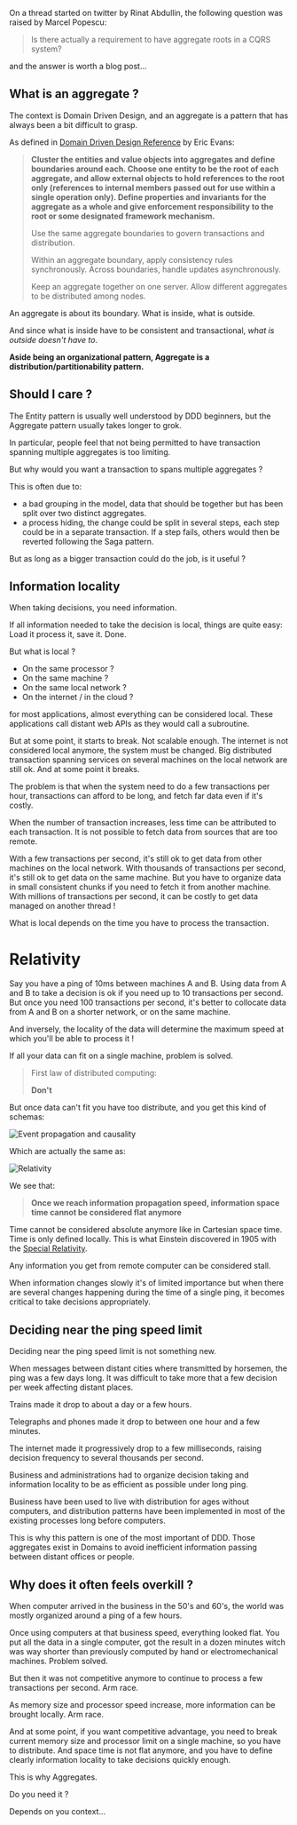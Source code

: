 On a thread started on twitter by Rinat Abdullin, the following question was raised by Marcel Popescu:

> Is there actually a requirement to have aggregate roots in a CQRS system?

and the answer is worth a blog post...

## What is an aggregate ?

The context is Domain Driven Design, and an aggregate is a pattern that has always been a bit difficult to grasp.

As defined in [Domain Driven Design Reference](http://domainlanguage.com/wp-content/uploads/2016/05/DDD_Reference_2015-03.pdf) by Eric Evans:

> **Cluster the entities and value objects into aggregates and define boundaries around each. Choose one entity to be the root of each aggregate, and allow external objects to hold references to the root only (references to internal members passed out for use within a single operation only). Define properties and invariants for the aggregate as a whole and give enforcement responsibility to the root or some designated framework mechanism.**
>
> Use the same aggregate boundaries to govern transactions and distribution.
>
> Within an aggregate boundary, apply consistency rules synchronously. Across boundaries, handle updates asynchronously.
>
> Keep an aggregate together on one server. Allow different aggregates to be distributed among nodes. 

An aggregate is about its boundary. What is inside, what is outside.

And since what is inside have to be consistent and transactional, *what is outside doesn't have to*. 

**Aside being an organizational pattern, Aggregate is a distribution/partitionability pattern.**

## Should I care ?

The Entity pattern is usually well understood by DDD beginners, but the Aggregate pattern usually takes longer to grok.

In particular, people feel that not being permitted to have transaction spanning multiple aggregates is too limiting.

But why would you want a transaction to spans multiple aggregates ?

This is often due to:
* a bad grouping in the model, data that should be together but has been split over two distinct aggregates.
* a process hiding, the change could be split in several steps, each step could be in a separate transaction. If a step fails, others would then be reverted following the Saga pattern.

But as long as a bigger transaction could do the job, is it useful ?

## Information locality

When taking decisions, you need information.

If all information needed to take the decision is local, things are quite easy: Load it process it, save it. Done.

But what is local ?

* On the same processor ? 
* On the same machine ?
* On the same local network ?
* On the internet / in the cloud ?

for most applications, almost everything can be considered local. These applications call distant web APIs as they would call a subroutine.

But at some point, it starts to break. Not scalable enough.
The internet is not considered local anymore, the system must be changed. Big distributed transaction spanning services on several machines on the local network are still ok.
And at some point it breaks.

The problem is that when the system need to do a few transactions per hour, transactions can afford to be long, and fetch far data even if it's costly.

When the number of transaction increases, less time can be attributed to each transaction. It is not possible to fetch data from sources that are too remote.

With a few transactions per second, it's still ok to get data from other machines on the local network.
With thousands of transactions per second, it's still ok to get data on the same machine. But you have to organize data in small consistent chunks if you need to fetch it from another machine.
With millions of transactions per second, it can be costly to get data managed on another thread !

What is local depends on the time you have to process the transaction.

# Relativity

Say you have a ping of 10ms between machines A and B. Using data from A and B to take a decision is ok if you need up to 10 transactions per second.
But once you need 100 transactions per second, it's better to collocate data from A and B on a shorter network, or on the same machine.

And inversely, the locality of the data will determine the maximum speed at which you'll be able to process it !

If all your data can fit on a single machine, problem is solved.

> First law of distributed computing:
>
> **Don't**

But once data can't fit you have too distribute, and you get this kind of schemas:

![Event propagation and causality](https://www.cs.rit.edu/~ark/winter2012/730/module04/fig03.png "Event propagation and causality in a distributed system")

Which are actually the same as:

![Relativity](https://i.pinimg.com/736x/c3/06/e8/c306e89fc560172b153d5e55099743af--special-relativity-received-by.jpg "Light cones defining causality in Einstein relativity")

We see that:

> **Once we reach information propagation speed, information space time cannot be considered flat anymore**

Time cannot be considered absolute anymore like in Cartesian space time. Time is only defined locally. 
This is what Einstein discovered in 1905 with the [Special Relativity](https://en.wikipedia.org/wiki/Theory_of_relativity#Special_relativity).


Any information you get from remote computer can be considered stall.

When information changes slowly it's of limited importance but when there are several changes happening during the time of a single ping, it becomes critical to take decisions appropriately.

## Deciding near the ping speed limit

Deciding near the ping speed limit is not something new.

When messages between distant cities where transmitted by horsemen, the ping was a few days long. It was difficult to take more that a few decision per week affecting distant places.

Trains made it drop to about a day or a few hours.

Telegraphs and phones made it drop to between one hour and a few minutes.

The internet made it progressively drop to a few milliseconds, raising decision frequency to several thousands per second.

Business and administrations had to organize decision taking and information locality to be as efficient as possible under long ping.

Business have been used to live with distribution for ages without computers, and distribution patterns have been implemented in most of the existing processes long before computers.

This is why this pattern is one of the most important of DDD. Those aggregates exist in Domains to avoid inefficient information passing between distant offices or people.

## Why does it often feels overkill ?

When computer arrived in the business in the 50's and 60's, the world was mostly organized around a ping of a few hours. 

Once using computers at that business speed, everything looked flat. You put all the data in a single computer, got the result in a dozen minutes witch was way shorter than previously computed by hand or electromechanical machines. Problem solved.

But then it was not competitive anymore to continue to process a few transactions per second. Arm race.

As memory size and processor speed increase, more information can be brought locally. Arm race.

And at some point, if you want competitive advantage, you need to break current memory size and processor limit on a single machine, so you have to distribute. And space time is not flat anymore, and you have to define clearly information locality to take decisions quickly enough.

This is why Aggregates.

Do you need it ?

Depends on you context...